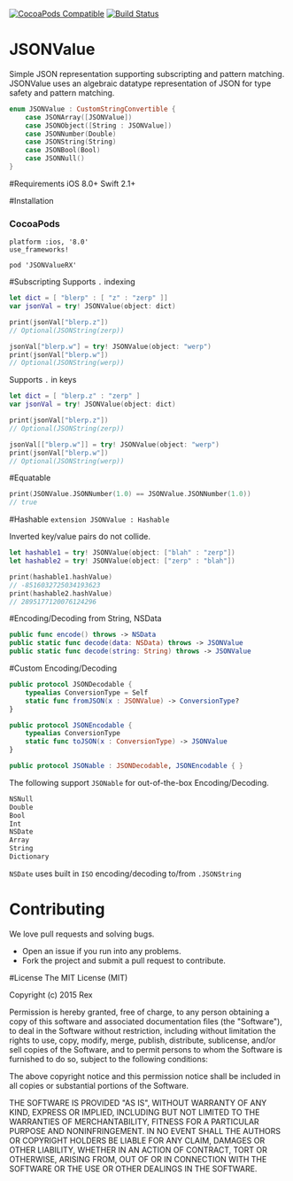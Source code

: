 [![CocoaPods Compatible](https://img.shields.io/cocoapods/v/JSONValueRX.svg)](https://img.shields.io/cocoapods/v/JSONValueRX.svg)
[![Build Status](https://travis-ci.org/rexmas/JSONValue.svg)](https://travis-ci.org/rexmas/JSONValue)

# JSONValue
Simple JSON representation supporting subscripting and pattern matching.
JSONValue uses an algebraic datatype representation of JSON for type safety and pattern matching.
```swift
enum JSONValue : CustomStringConvertible {
    case JSONArray([JSONValue])
    case JSONObject([String : JSONValue])
    case JSONNumber(Double)
    case JSONString(String)
    case JSONBool(Bool)
    case JSONNull()
}
```
#Requirements
iOS 8.0+
Swift 2.1+

#Installation
### CocoaPods
```
platform :ios, '8.0'
use_frameworks!

pod 'JSONValueRX'
```

#Subscripting
Supports `.` indexing
```swift
let dict = [ "blerp" : [ "z" : "zerp" ]]
var jsonVal = try! JSONValue(object: dict)

print(jsonVal["blerp.z"])
// Optional(JSONString(zerp))

jsonVal["blerp.w"] = try! JSONValue(object: "werp")
print(jsonVal["blerp.w"])
// Optional(JSONString(werp))
```
Supports `.` in keys
```swift
let dict = [ "blerp.z" : "zerp" ]
var jsonVal = try! JSONValue(object: dict)

print(jsonVal["blerp.z"])
// Optional(JSONString(zerp))

jsonVal[["blerp.w"]] = try! JSONValue(object: "werp")
print(jsonVal["blerp.w"])
// Optional(JSONString(werp))
```

#Equatable
```swift
print(JSONValue.JSONNumber(1.0) == JSONValue.JSONNumber(1.0))
// true
```

#Hashable
`extension JSONValue : Hashable`

Inverted key/value pairs do not collide.
```swift
let hashable1 = try! JSONValue(object: ["blah" : "zerp"])
let hashable2 = try! JSONValue(object: ["zerp" : "blah"])

print(hashable1.hashValue)
// -8516032725034193623
print(hashable2.hashValue)
// 2895177120076124296
```
#Encoding/Decoding from String, NSData
```swift
public func encode() throws -> NSData
public static func decode(data: NSData) throws -> JSONValue
public static func decode(string: String) throws -> JSONValue
```

#Custom Encoding/Decoding
```swift
public protocol JSONDecodable {
    typealias ConversionType = Self
    static func fromJSON(x : JSONValue) -> ConversionType?
}

public protocol JSONEncodable {
    typealias ConversionType
    static func toJSON(x : ConversionType) -> JSONValue
}

public protocol JSONable : JSONDecodable, JSONEncodable { }
```
The following support `JSONable` for out-of-the-box Encoding/Decoding.
```swift
NSNull
Double
Bool
Int
NSDate
Array
String
Dictionary
```
`NSDate` uses built in `ISO` encoding/decoding to/from `.JSONString`

# Contributing

We love pull requests and solving bugs.

- Open an issue if you run into any problems.
- Fork the project and submit a pull request to contribute.

#License
The MIT License (MIT)

Copyright (c) 2015 Rex

Permission is hereby granted, free of charge, to any person obtaining a copy
of this software and associated documentation files (the "Software"), to deal
in the Software without restriction, including without limitation the rights
to use, copy, modify, merge, publish, distribute, sublicense, and/or sell
copies of the Software, and to permit persons to whom the Software is
furnished to do so, subject to the following conditions:

The above copyright notice and this permission notice shall be included in all
copies or substantial portions of the Software.

THE SOFTWARE IS PROVIDED "AS IS", WITHOUT WARRANTY OF ANY KIND, EXPRESS OR
IMPLIED, INCLUDING BUT NOT LIMITED TO THE WARRANTIES OF MERCHANTABILITY,
FITNESS FOR A PARTICULAR PURPOSE AND NONINFRINGEMENT. IN NO EVENT SHALL THE
AUTHORS OR COPYRIGHT HOLDERS BE LIABLE FOR ANY CLAIM, DAMAGES OR OTHER
LIABILITY, WHETHER IN AN ACTION OF CONTRACT, TORT OR OTHERWISE, ARISING FROM,
OUT OF OR IN CONNECTION WITH THE SOFTWARE OR THE USE OR OTHER DEALINGS IN THE
SOFTWARE.
